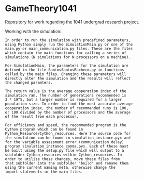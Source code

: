 # GameTheory1041
Repository for work regarding the 1041 undergrad research project.

Working with the simulation:

	In order to run the simulation with predefined parameters,
	using Python simply run the SimulationMain.py or one of the
	main.py or main_communication.py files. These are the files
	which contain the main functions for calling a series of 
	simulations (N simulations for N processors on a machine).
	
	For SimulationMain, the parameters for the simulation are 
	defined in the file SantosSantosPacheco.py in functions
	called by the main files. Changing these parameters will 
	directly alter the simulation and the results will reflect
	the changed paramters.
	
	The return value is the average cooperation index of the 
	simulation ran. The number of generations recommended is 
	3 * 10^5, but a larger number is required for a larger 
	population size. In order to find the most accurate average
	cooperation index, the number of recommended runs is 100,
	or 100 divided by the number of processors and the average
	of the result from each processor.
	
	For efficiency and speed, the recommended program is the 
	Cython program which can be found in 
	Python_Resource/Cython_resources. Here the source code for
	the simulation can be found in simulation_instance.pyx and 
	for the variable assessment error (communication delay) 
	program simulation_instance_comms.pyx. Each of these must 
	be built using the setup.py file which will output to a 
	subfolder Cython_resources within Cython_resources. In
	order to utilize these changes, move these files from 
	that subfolder into the subfolder 'build' and rename them
	using the current naming meta, otherwise change the 
	import statements in the main files.